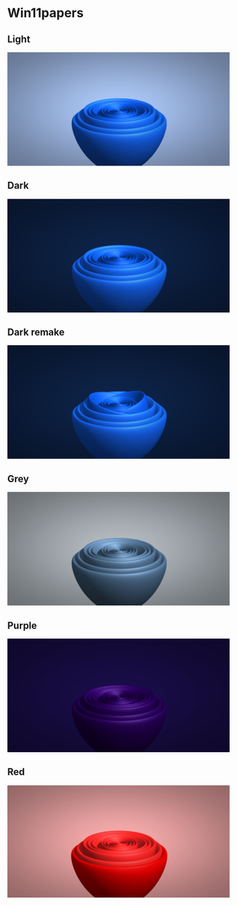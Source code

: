 # Win11papers
## Light
![](https://raw.githubusercontent.com/JothaM123/win11papers/main/Win11papers%20%20Light%401-1366x697.png)

## Dark
![](https://raw.githubusercontent.com/JothaM123/win11papers/main/Win11papers%20Dark%401-1366x697.png)

## Dark remake
![](https://raw.githubusercontent.com/JothaM123/win11papers/main/Win11papers%20Dark-Remake%401-1366x697.png)

## Grey
![](https://raw.githubusercontent.com/JothaM123/win11papers/main/Win11papers%20Grey%20Light%20%401-1366x697.png)

## Purple
![](https://raw.githubusercontent.com/JothaM123/win11papers/main/Win11papers%20Purple%20Dark%20%401-1366x697.png)

## Red
![](https://raw.githubusercontent.com/JothaM123/win11papers/main/Win11papers%20%20Red%401-1350x681.png)
